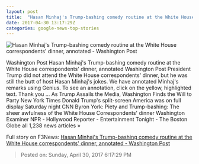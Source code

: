 ```yaml
---
layout: post
title:  "Hasan Minhaj's Trump-bashing comedy routine at the White House correspondents' dinner, annotated - Washington Post"
date: 2017-04-30 13:17:29Z
categories: google-news-top-stories
---
```


![Hasan Minhaj's Trump-bashing comedy routine at the White House correspondents' dinner, annotated - Washington Post](https://img.washingtonpost.com/rf/image_1484w/2010-2019/Wires/Images/2017-04-29/AP/Correspondents_Dinner_73902-1f85f.jpg)

Washington Post Hasan Minhaj's Trump-bashing comedy routine at the White House correspondents' dinner, annotated Washington Post President Trump did not attend the White House correspondents' dinner, but he was still the butt of host Hasan Minhaj's jokes. We have annotated Minhaj's remarks using Genius. To see an annotation, click on the yellow, highlighted text. Thank you ... As Trump Assails the Media, Washington Finds the Will to Party New York Times Donald Trump's split-screen America was on full display Saturday night CNN Byron York: Piety and Trump-bashing: The sheer awfulness of the White House Correspondents' dinner Washington Examiner NPR - Hollywood Reporter - Entertainment Tonight - The Boston Globe all 1,238 news articles »


Full story on F3News: [Hasan Minhaj's Trump-bashing comedy routine at the White House correspondents' dinner, annotated - Washington Post](http://www.f3nws.com/n/f2msFB)

> Posted on: Sunday, April 30, 2017 6:17:29 PM
